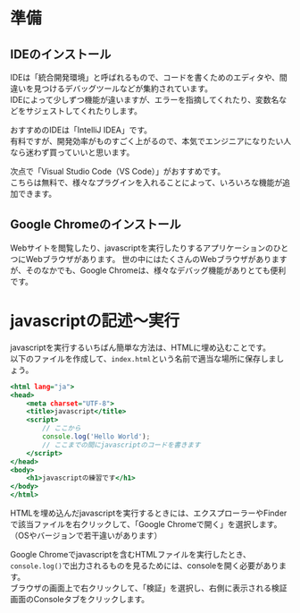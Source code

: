 # 準備

## IDEのインストール

IDEは「統合開発環境」と呼ばれるもので、コードを書くためのエディタや、間違いを見つけるデバッグツールなどが集約されています。  
IDEによって少しずつ機能が違いますが、エラーを指摘してくれたり、変数名などをサジェストしてくれたりします。

おすすめのIDEは「IntelliJ IDEA」です。  
有料ですが、開発効率がものすごく上がるので、本気でエンジニアになりたい人なら迷わず買っていいと思います。

次点で「Visual Studio Code（VS Code）」がおすすめです。  
こちらは無料で、様々なプラグインを入れることによって、いろいろな機能が追加できます。

## Google Chromeのインストール

Webサイトを閲覧したり、javascriptを実行したりするアプリケーションのひとつにWebブラウザがあります。
世の中にはたくさんのWebブラウザがありますが、そのなかでも、Google Chromeは、様々なデバッグ機能がありとても便利です。


# javascriptの記述〜実行

javascriptを実行するいちばん簡単な方法は、HTMLに埋め込むことです。  
以下のファイルを作成して、`index.html`という名前で適当な場所に保存しましょう。

```javascript:index.html
<html lang="ja">
<head>
    <meta charset="UTF-8">
    <title>javascript</title>
    <script>
        // ここから
        console.log('Hello World');
        // ここまでの間にjavascriptのコードを書きます
    </script>
</head>
<body>
    <h1>javascriptの練習です</h1>
</body>
</html>
```

HTMLを埋め込んだjavascriptを実行するときには、エクスプローラーやFinderで該当ファイルを右クリックして、「Google Chromeで開く」を選択します。（OSやバージョンで若干違いがあります）

Google Chromeでjavascriptを含むHTMLファイルを実行したとき、`console.log()`で出力されるものを見るためには、consoleを開く必要があります。  
ブラウザの画面上で右クリックして、「検証」を選択し、右側に表示される検証画面のConsoleタブをクリックします。

